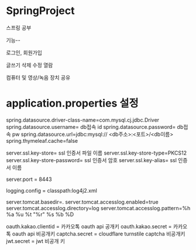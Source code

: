 # SpringProject

스프링 공부


기능--

로그인, 회원가입

글쓰기 삭제 수정 열람

컴퓨터 및 영상/녹음 장치 공유


<h1>application.properties 설정</h1>

spring.datasource.driver-class-name=com.mysql.cj.jdbc.Driver
spring.datasource.username= db접속 id
spring.datasource.password= db접속 pw
spring.datasource.url=jdbc:mysql:// <db주소>:<포트>/<db이름>
spring.thymeleaf.cache=false

server.ssl.key-store= ssl 인증서 파일 이름
server.ssl.key-store-type=PKCS12
server.ssl.key-store-password= ssl 인증서 암호
server.ssl.key-alias= ssl 인증서 이름

server.port = 8443

logging.config = classpath:log4j2.xml

server.tomcat.basedir=.
server.tomcat.accesslog.enabled=true
server.tomcat.accesslog.directory=log
server.tomcat.accesslog.pattern=%h %a %u %t "%r" %s %b %D

oauth.kakao.clientid = 카카오톡 oauth api 공개키
oauth.kakao.secret = 카카오톡 oauth api 비공개키
captcha.secret = cloudflare turnstile captcha 비공개키
jwt.secret = jwt 비공개 키

